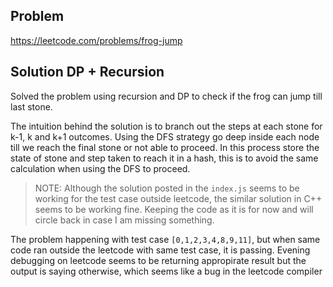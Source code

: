 ## Problem

https://leetcode.com/problems/frog-jump

## Solution DP + Recursion

Solved the problem using recursion and DP to check if the frog can jump till last stone.

The intuition behind the solution is to branch out the steps at each stone for k-1, k and k+1 outcomes.
Using the DFS strategy go deep inside each node till we reach the final stone or not able to proceed.
In this process store the state of stone and step taken to reach it in a hash, this is to avoid
the same calculation when using the DFS to proceed.

> NOTE: Although the solution posted in the `index.js` seems to be working for the test case outside
> leetcode, the similar solution in C++ seems to be working fine. Keeping the code as it is for now
> and will circle back in case I am missing something.

The problem happening with test case `[0,1,2,3,4,8,9,11]`, but when same code ran outside the leetcode
with same test case, it is passing. Evening debugging on leetcode seems to be returning appropirate result
but the output is saying otherwise, which seems like a bug in the leetcode compiler
